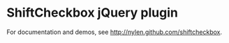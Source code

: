 # ShiftCheckbox jQuery plugin

For documentation and demos, see http://nylen.github.com/shiftcheckbox.
